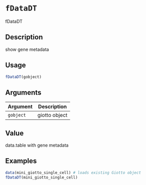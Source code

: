# `fDataDT`

fDataDT


## Description

show gene metadata


## Usage

```r
fDataDT(gobject)
```


## Arguments

Argument      |Description
------------- |----------------
`gobject`     |     giotto object


## Value

data.table with gene metadata


## Examples

```r
data(mini_giotto_single_cell) # loads existing Giotto object
fDataDT(mini_giotto_single_cell)
```


